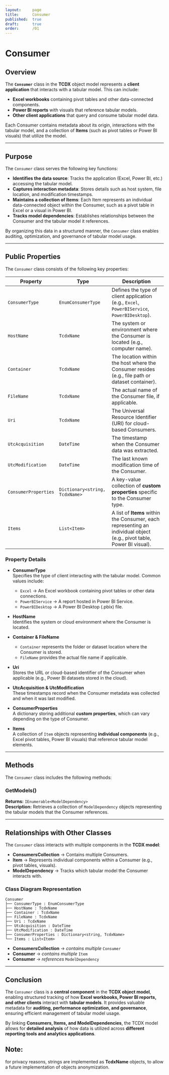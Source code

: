 ```yaml
---
layout:     page
title:      Consumer
published:  true
draft:      true
order:      /01
---
```


# **Consumer**

## **Overview**
The **`Consumer`** class in the **TCDX** object model represents a **client application** that interacts with a tabular model. This can include:
- **Excel workbooks** containing pivot tables and other data-connected components.
- **Power BI reports** with visuals that reference tabular models.
- **Other client applications** that query and consume tabular model data.

Each Consumer contains metadata about its origin, interactions with the tabular model, and a collection of **Items** (such as pivot tables or Power BI visuals) that utilize the model.

---

## **Purpose**
The `Consumer` class serves the following key functions:
- **Identifies the data source**: Tracks the application (Excel, Power BI, etc.) accessing the tabular model.
- **Captures interaction metadata**: Stores details such as host system, file location, and modification timestamps.
- **Maintains a collection of Items**: Each Item represents an individual data-connected object within the Consumer, such as a pivot table in Excel or a visual in Power BI.
- **Tracks model dependencies**: Establishes relationships between the Consumer and the tabular model it references.

By organizing this data in a structured manner, the `Consumer` class enables auditing, optimization, and governance of tabular model usage.

---

## **Public Properties**
The `Consumer` class consists of the following key properties:

| **Property**           | **Type**                | **Description**  |
|------------------------|------------------------|------------------|
| `ConsumerType`        | `EnumConsumerType`     | Defines the type of client application (e.g., `Excel`, `PowerBIService`, `PowerBIDesktop`). |
| `HostName`           | `TcdxName`              | The system or environment where the Consumer is located (e.g., computer name). |
| `Container`          | `TcdxName`              | The location within the host where the Consumer resides (e.g., file path or dataset container). |
| `FileName`          | `TcdxName`              | The actual name of the Consumer file, if applicable. |
| `Uri`               | `TcdxName`              | The Universal Resource Identifier (URI) for cloud-based Consumers. |
| `UtcAcquisition`     | `DateTime`              | The timestamp when the Consumer data was extracted. |
| `UtcModification`    | `DateTime`              | The last known modification time of the Consumer. |
| `ConsumerProperties` | `Dictionary<string, TcdxName>` | A key-value collection of **custom properties** specific to the Consumer type. |
| `Items`             | `List<Item>`            | A list of **Items** within the Consumer, each representing an individual object (e.g., pivot table, Power BI visual). |

### **Property Details**
- **ConsumerType**  
  Specifies the type of client interacting with the tabular model. Common values include:
  - `Excel` → An Excel workbook containing pivot tables or other data connections.
  - `PowerBIService` → A report hosted in Power BI Service.
  - `PowerBIDesktop` → A Power BI Desktop (.pbix) file.

- **HostName**  
  Identifies the system or cloud environment where the Consumer is located.

- **Container & FileName**  
  - `Container` represents the folder or dataset location where the Consumer is stored.
  - `FileName` provides the actual file name if applicable.

- **Uri**  
  Stores the URL or cloud-based identifier of the Consumer when applicable (e.g., Power BI datasets stored in the cloud).

- **UtcAcquisition & UtcModification**  
  These timestamps record when the Consumer metadata was collected and when it was last modified.

- **ConsumerProperties**  
  A dictionary storing additional **custom properties**, which can vary depending on the type of Consumer.

- **Items**  
  A collection of `Item` objects representing **individual components** (e.g., Excel pivot tables, Power BI visuals) that reference tabular model elements.

---

## **Methods**
The `Consumer` class includes the following methods:

### **GetModels()**
**Returns:** `IEnumerable<ModelDependency>`  
**Description:** Retrieves a collection of `ModelDependency` objects representing the tabular models that the Consumer references.

---

## **Relationships with Other Classes**
The `Consumer` class interacts with multiple components in the **TCDX model**:

- **ConsumersCollection** → Contains multiple Consumers.
- **Item** → Represents individual components within a Consumer (e.g., pivot tables, visuals).
- **ModelDependency** → Tracks which tabular model the Consumer interacts with.

### **Class Diagram Representation**
```
Consumer
├── ConsumerType : EnumConsumerType
├── HostName : TcdxName
├── Container : TcdxName
├── FileName : TcdxName
├── Uri : TcdxName
├── UtcAcquisition : DateTime
├── UtcModification : DateTime
├── ConsumerProperties : Dictionary<string, TcdxName>
└── Items : List<Item>
```
- **ConsumersCollection** → *contains multiple* `Consumer`
- **Consumer** → *contains multiple* `Item`
- **Consumer** → *references* `ModelDependency`

---

## **Conclusion**
The `Consumer` class is a **central component** in the **TCDX object model**, enabling structured tracking of how **Excel workbooks, Power BI reports, and other clients** interact with **tabular models**. It provides valuable metadata for **auditing, performance optimization, and governance**, ensuring efficient management of tabular model usage.

By linking **Consumers, Items, and ModelDependencies**, the TCDX model allows for **detailed analysis** of how data is utilized across **different reporting tools and analytics applications**.

## Note: 
for privacy reasons, strings are implemented as **TcdxName** objects, to allow a future implementation of objects anonymization.
